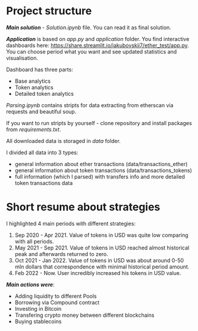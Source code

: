 # Project structure

***Main solution*** - *Solution.ipynb* file. You can read it as final solution.

***Application*** is based on *app.py* and *application* folder. 
You find interactive dashboards here: https://share.streamlit.io/iakubovskii7/ether_test/app.py.
You can choose period what you want and see updated statistics and visualisation.

Dashboard has three parts: 
- Base analytics
- Token analytics
- Detailed token analytics

*Parsing.ipynb* contains stripts for data extracting from etherscan via requests and beautiful soup. 

If you want to run stripts by yourself - clone repository and install packages from *requirements.txt*.

All downloaded data is storaged in *data* folder.

I divided all data into 3 types:

- general information about ether transactions (data/transactions_ether)
- general information about token transactions (data/transactions_tokens)
- full information (which I parsed) with transfers info and more detailed token transactions data

# Short resume about strategies

I highlighted 4 main periods with different strategies:

1. Sep 2020 - Apr 2021. Value of tokens in USD was quite low comparing with all periods.
2. May 2021 - Sep 2021. Value of tokens in USD reached almost historical peak and afterwards returned to zero.
3. Oct 2021 - Jan 2022. Value of tokens in USD was about around 0-50 mln dollars that correspondence with minimal historical period amount.
4. Feb 2022 - Now. User incredibly increased his tokens in USD value.

***Main actions were***:

- Adding liquidity to different Pools
- Borrowing via Compound contract
- Investing in Bitcoin
- Transfering crypto money between different blockchains
- Buying stablecoins
